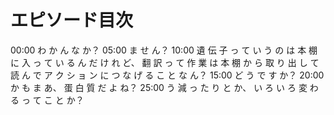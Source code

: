 # エピソード目次

00:00  わ か ん な か？
05:00  ま せ ん？
10:00  遺 伝 子 っ て い う の は 本 棚 に 入 っ て い る ん だ け れ ど、 翻 訳 っ て 作 業 は 本 棚 か ら 取 り 出 し て 読 ん で ア ク シ ョ ン に つ な げ る こ と な ん？
15:00  ど う で す か？
20:00  か も ま あ、 蛋 白 質 だ よ ね？
25:00  う 減 っ た り と か、 い ろ い ろ 変 わ る っ て こ と か？